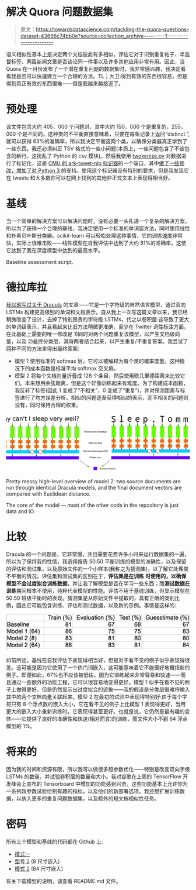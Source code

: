 # 解决 Quora 问题数据集

> 原文：<https://towardsdatascience.com/tackling-the-quora-questions-dataset-43666c74bb0e?source=collection_archive---------1----------------------->

语义相似性基本上是决定两个文档彼此有多相似，评估它对于识别重复帖子、半监督标签、两篇新闻文章是否谈论同一件事以及许多其他应用非常有用。因此，当 Quora 在一月份发布了一个潜在重复问题的数据集时，我非常感兴趣，我决定看看我是否可以快速建立一个合理的方法。TL；大卫:得到有效的东西很容易，但是得到真正有效的东西很难——但是我越来越接近了。

# 预处理

该文件包含大约 405，000 个问题对，其中大约 150，000 个是重复的，255，000 个是不同的。这种类的不平衡直接意味着，只要在每条记录上返回“distinct ”,就可以获得 63%的准确率，所以我决定平衡这两个类，以确保分类器真正学到了一些东西。我还必须纠正 TSV 格式的一些小问题(本质上，一些问题包含了不该包含的新行，这扰乱了 Python 的 csv 模块)。然后我使用 [twokenize.py](https://github.com/myleott/ark-twokenize-py) 对数据进行了标记化，这是 [CMU 的 ark-tweet-nlp 标记器](https://github.com/brendano/ark-tweet-nlp/blob/master/src/cmu/arktweetnlp/Twokenize.java)的一个端口，其中[做了一些修改，增加了对 Python 3](https://github.com/Sentimentron/ark-twokenize-py) 的支持。使用这个标记器没有特别的要求，但是我发现它在 tweets 和大多数你可以在网上找到的其他非正式文本上表现得相当好。

# 基线

当一个简单的解决方案可以解决问题时，没有必要一头扎进一个复杂的解决方案，所以为了获得一个合理的基线，我决定使用一个标准的单词袋方法，同时使用线性和朴素贝叶斯分类器。scikit-learn 可以轻松处理这种事情，它的训练速度非常快，实际上很难击败——线性模型在自我评估中达到了大约 81%的准确率，这使它达到了我在深度模型中达到的最高水平。

Baseline assessment script.

# 德拉库拉

[我以前写过关于 Dracula](https://medium.com/@sentimentron/faceoff-theano-vs-tensorflow-e25648c31800#.igabc1icy) 的文章——它是一个字符级的自然语言模型，通过双向 LSTMs 构建更高级别的单词和文档表示。自从我上一次写这篇文章以来，我已经稍微改变了设计，去掉了特别昂贵的字符级 LSTMs，代之以卷积层:这导致了更大的单词级表示，并且看起来比旧方法稍微更准确，至少在 Twitter 词性标注方面。在此基础上需要的唯一修改是 1)同时对两个问题重复该模型，以产生文档级向量，以及 2)最终分类层，其将两者结合起来，以产生重复/不重复答案。我尝试了两种不同的方法来得出最终答案:

*   模型 1 使用标准的 softmax 层，它可以被解释为每个类的概率度量。这种情况下的成本函数是标准平均 softmax 交叉熵。
*   模型 2 将每个文档向量折叠成 128 个条目，然后使用欧几里德距离来比较它们。本来想用余弦距离，但是这个好像训练起来有难度。为了构建成本函数，我反转了标签(因此 1 变成了“不相关”，0 变成了“重复”)，并对预测距离与标签进行了均方误差分析。相似的问题逐渐获得相似的表示，而不相关的问题则没有，同时保持合理的权重。

![](img/39b15ec915844ad681c0bf5b17ffd1dd.png)

Pretty messy high-level overview of model 2: two source documents are run through identical Dracula models, and the final document vectors are compared with Euclidean distance.

The core of the model — most of the other code in the repository is just data and IO.

# 比较

Dracula 的一个问题是，它非常慢，并且需要花费许多小时来运行数据集的一遍，所以为了保持我的性情，我选择报告 50:50 平衡训练的模型的准确性，以及保留的评估和测试集，以及原始文件的一个小样本(我称之为猜测集)，以了解它处理类不平衡的情况。评估集和测试集的区别在于，**评估集是在训练** **时使用的，以确保模型不会过度拟合训练数据**，并让我了解模型是否在学习一些东西；而**测试数据在训练**期间根本不使用，纯粹代表模型的性能。评估不用于基线训练，但显示模型在 50:50 班级平衡时的表现。猜测集是从原始文件中提取的，具有正确的类别比例，因此它可能包含训练、评估和测试数据，以及新的示例。事情是这样的:

![](img/0ce740c06bc44ab9a02d03174a2a38a1.png)

如前所述，基线在自我评估下表现得相当好，但是对于看不见的例子似乎表现得很差。这可能是因为它使用了一个热门词嵌入，这可能意味着它不能很好地概括新的例子。即便如此，67%也不应该被低估，因为它训练起来非常容易和快速——而且通过一些额外的功能工程，它可以很容易地变得更好。模型 1 似乎在看不见的例子上做得更好，但是仍然显示出过度拟合的迹象——我的假设是分类层很难将输入其中的两个文档向量关联起来。模型 2 在最初的试验中表现得特别好:由于每个字符只有 8 个浮点数的嵌入大小，它在看不见的例子上比模型 1 表现得更好，当用更大的嵌入大小重新训练时，它表现得甚至更好。也就是说，它仍然是最有趣的变体——它提供了良好的准确性和快速(相对而言)的训练，而文件大小不到 64 浮点模型的 1%。

# 将来的

因为我的时间和资源有限，所以我可以做很多超参数优化——特别是改变双向字级 LSTMs 的数量，并试验卷积层的数量和大小。我对谷歌在上周的 TensorFlow 开发峰会上宣布的 Tensorboard 中增加的功能感到兴奋，这些功能基本上允许你为一系列超参数试验绘制有趣的指标，以及他们的新部署选项。我还想扩展训练数据，以纳入更多的重复问题数据集，以及额外的短文档相似性任务。

# 密码

所有三个模型和基线的代码都在 Github 上:

*   [模式一](https://github.com/Sentimentron/Dracula/tree/quora-model-1)
*   [型号 2](https://github.com/Sentimentron/Dracula/tree/quora-model-2-8) (8 尺寸嵌入)
*   [模式 2](https://github.com/Sentimentron/Dracula/tree/quora-model-2-64) (64 尺寸嵌入)

有关下载模型的说明，请查看 README.md 文件。